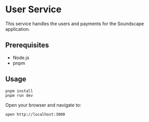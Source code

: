 # User Service

This service handles the users and payments for the Soundscape application.

## Prerequisites

- Node.js
- pnpm

## Usage

```
pnpm install
pnpm run dev
```

Open your browser and navigate to:

```bash
open http://localhost:3000
```
